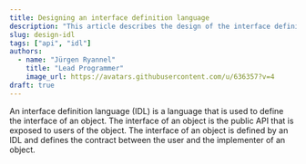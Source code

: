 ```yaml
---
title: Designing an interface definition language
description: "This article describes the design of the interface definition language (IDL) for the object API."
slug: design-idl
tags: ["api", "idl"]
authors:
  - name: "Jürgen Ryannel"
    title: "Lead Programmer"
    image_url: https://avatars.githubusercontent.com/u/636357?v=4
draft: true
---
```


An interface definition language (IDL) is a language that is used to define the interface of an object. The interface of an object is the public API that is exposed to users of the object. The interface of an object is defined by an IDL and defines the contract between the user and the implementer of an object.

<!--truncate-->


